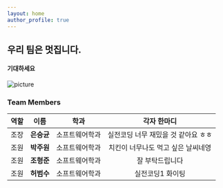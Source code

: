 ```yaml
---
layout: home
author_profile: true
---
```



## 우리 팀은 멋집니다.
####  기대하세요

![picture](https://user-images.githubusercontent.com/62550918/124729730-a93fbd00-df4b-11eb-9427-c9b4a87fe400.jpeg)

### Team Members

| 역할 | 이름 | 학과 |  각자 한마디 |
| :---:|:---: | :---: | :---:  |
| 조장 |**은승균** | 소프트웨어학과 | 실전코딩 너무 재밌을 것 같아요 ㅎㅎ  |
| 조원 |**박주원** | 소프트웨어학과 | 치킨이 너무나도 먹고 싶은 날씨네영 |
| 조원 |**조형준** | 소프트웨어학과 | 잘 부탁드립니다 |
| 조원 |**허범수** | 소프트웨어학과 | 실전코딩1 화이팅 |




